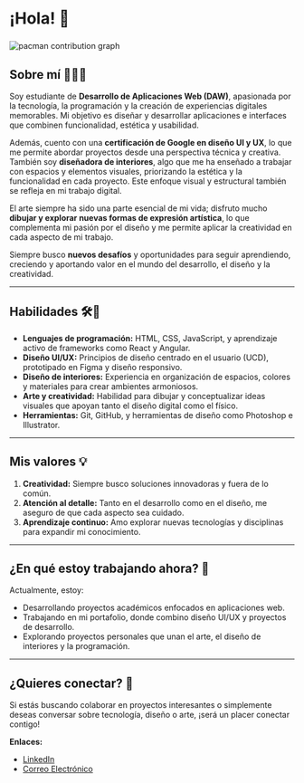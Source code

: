 # ¡Hola! 👋

###
<picture>
  <source media="(prefers-color-scheme: dark)" srcset="https://raw.githubusercontent.com/Annii009/Annii009/output/pacman-contribution-graph-dark.svg">
  <source media="(prefers-color-scheme: light)" srcset="https://raw.githubusercontent.com/Annii009/Annii009/output/pacman-contribution-graph.svg">
  <img alt="pacman contribution graph" src="https://raw.githubusercontent.com/Annii009/Annii009/output/pacman-contribution-graph.svg">
</picture>

###

## Sobre mí 🧑‍💻✨

Soy estudiante de **Desarrollo de Aplicaciones Web (DAW)**, apasionada por la tecnología, la programación y la creación de experiencias digitales memorables. Mi objetivo es diseñar y desarrollar aplicaciones e interfaces que combinen funcionalidad, estética y usabilidad.

Además, cuento con una **certificación de Google en diseño UI y UX**, lo que me permite abordar proyectos desde una perspectiva técnica y creativa. También soy **diseñadora de interiores**, algo que me ha enseñado a trabajar con espacios y elementos visuales, priorizando la estética y la funcionalidad en cada proyecto. Este enfoque visual y estructural también se refleja en mi trabajo digital.

El arte siempre ha sido una parte esencial de mi vida; disfruto mucho **dibujar y explorar nuevas formas de expresión artística**, lo que complementa mi pasión por el diseño y me permite aplicar la creatividad en cada aspecto de mi trabajo.

Siempre busco **nuevos desafíos** y oportunidades para seguir aprendiendo, creciendo y aportando valor en el mundo del desarrollo, el diseño y la creatividad.

---

## Habilidades 🛠️🎨

- **Lenguajes de programación:** HTML, CSS, JavaScript, y aprendizaje activo de frameworks como React y Angular.
- **Diseño UI/UX:** Principios de diseño centrado en el usuario (UCD), prototipado en Figma y diseño responsivo.
- **Diseño de interiores:** Experiencia en organización de espacios, colores y materiales para crear ambientes armoniosos.
- **Arte y creatividad:** Habilidad para dibujar y conceptualizar ideas visuales que apoyan tanto el diseño digital como el físico.
- **Herramientas:** Git, GitHub, y herramientas de diseño como Photoshop e Illustrator.

---

## Mis valores 💡

1. **Creatividad:** Siempre busco soluciones innovadoras y fuera de lo común.
2. **Atención al detalle:** Tanto en el desarrollo como en el diseño, me aseguro de que cada aspecto sea cuidado.
3. **Aprendizaje continuo:** Amo explorar nuevas tecnologías y disciplinas para expandir mi conocimiento.

---

## ¿En qué estoy trabajando ahora? 🚀

Actualmente, estoy:
- Desarrollando proyectos académicos enfocados en aplicaciones web.
- Trabajando en mi portafolio, donde combino diseño UI/UX y proyectos de desarrollo.
- Explorando proyectos personales que unan el arte, el diseño de interiores y la programación.

---

## ¿Quieres conectar? 🌟

Si estás buscando colaborar en proyectos interesantes o simplemente deseas conversar sobre tecnología, diseño o arte, ¡será un placer conectar contigo!

**Enlaces:**
- [LinkedIn](www.linkedin.com/in/ana-hernandez-almudi-4877a1242)
- [Correo Electrónico](anaheralmudi@gmail.com)
